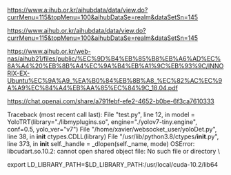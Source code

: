 
https://www.a:ihub.or.kr/aihubdata/data/view.do?currMenu=115&topMenu=100&aihubDataSe=realm&dataSetSn=145

https://www.aihub.or.kr/aihubdata/data/view.do?currMenu=115&topMenu=100&aihubDataSe=realm&dataSetSn=145


https://www.aihub.or.kr/web-nas/aihub21/files/public/%EC%9D%B4%EB%85%B8%EB%A6%AD%EC%8A%A4%20%EB%8B%A4%EC%9A%B4%EB%A1%9C%EB%93%9C/INNORIX-EX-Ubuntu%EC%9A%A9_%EA%B0%84%EB%8B%A8_%EC%82%AC%EC%9A%A9%EC%84%A4%EB%AA%85%EC%84%9C_18.04.pdf


https://chat.openai.com/share/a791febf-efe2-4652-b0be-6f3ca7610333


Traceback (most recent call last):
  File "test.py", line 12, in <module>
    model = YoloTRT(library="./libmyplugins.so", engine="./yolov7-tiny.engine", conf=0.5, yolo_ver="v7")
  File "/home/xavier/websocket_user/yoloDet.py", line 38, in __init__
    ctypes.CDLL(library)
  File "/usr/lib/python3.8/ctypes/__init__.py", line 373, in __init__
    self._handle = _dlopen(self._name, mode)
OSError: libcudart.so.10.2: cannot open shared object file: No such file or directory
\



export LD_LIBRARY_PATH=$LD_LIBRARY_PATH:/usr/local/cuda-10.2/lib64
